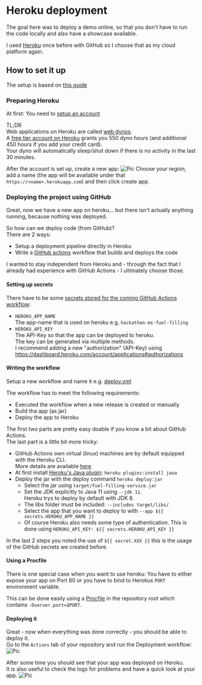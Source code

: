 # Heroku deployment
The goal here was to deploy a demo online, so that you don't have to run the code locally and also have a showcase available.

I used [Heroku](https://www.heroku.com/home) once before with GitHub so I choose that as my cloud platform again.

## How to set it up
The setup is based on [this guide](https://dev.to/heroku/deploying-to-heroku-from-github-actions-29ej)

### Preparing Heroku
At first: You need to [setup an account](https://signup.heroku.com/)

TL;DR<br/>
Web applications on Heroku are called [web dynos](https://www.heroku.com/dynos).<br>
A [free tier account on Heroku](https://www.heroku.com/pricing) grants you 550 dyno hours (and additional 450 hours if you add your credit card).<br>
Your dyno will automatically sleep/shut down if there is no activity in the last 30 minutes.

After the account is set up, create a new app:
![Pic](https://user-images.githubusercontent.com/80211953/111872102-e4fb4a80-898d-11eb-8151-ab41ca7a23b7.png)
Choose your region, add a name (the app will be available under that ``https://<name>.herokuapp.com``) and then click create app.

### Deploying the project using GitHub
Great, now we have a new app on heroku... but there isn't actually anything running, because nothing was deployed.

So how can we deploy code (from GitHub)?<br>
There are 2 ways:
* Setup a deployment pipeline directly in Heroku
* Write a [GitHub actions](https://github.com/features/actions) workflow that builds and deploys the code

I wanted to stay independent from Heroku and - through the fact that I already had experience with GitHub Actions - I ultimately choose those.

#### Setting up secrets
There have to be some [secrets stored for the coming GitHub Actions workflow](https://docs.github.com/en/actions/reference/encrypted-secrets#creating-encrypted-secrets-for-a-repository):
* ``HEROKU_APP_NAME``<br>
The app-name that is used on heroku e.g. ``hackathon-ms-fuel-filling``
* ``HEROKU_API_KEY``<br>
The API-Key so that the app can be deployed to heroku.<br>
The key can be generated via multiple methods.<br>
I recommend adding a new "authorization" (API-Key) using https://dashboard.heroku.com/account/applications#authorizations

#### Writing the workflow
Setup a new workflow and name it e.g. [deploy.yml](../.github/workflows/deploy.yml)

The workflow has to meet the following requirements:
* Executed the workflow when a new release is created or manually
* Build tha app (as jar)
* Deploy the app to Heroku

The first two parts are pretty easy doable if you know a bit about GitHub Actions.<br>
The last part is a little bit more tricky:
* GitHub Actions own virtual (linux) machines are by default equipped with the Heroku CLI.<br>More details are available [here](https://github.com/actions/virtual-environments#available-environments)
* At first install [Heroku's Java plugin](https://github.com/heroku/plugin-java): ``heroku plugins:install java``
* Deploy the jar with the deploy command ``heroku deploy:jar``
  * Select the jar using ``target/fuel-filling-service.jar``
  * Set the JDK explicitly to Java 11 using ``--jdk 11``.<br> Heroku trys to deploy by default with JDK 8.
  * The libs folder must be included: ``--includes target/libs/``
  * Select the app that you want to deploy to with ``--app ${{ secrets.HEROKU_APP_NAME }}``
  * Of course Heroku also needs some type of authentication. This is done using ``HEROKU_API_KEY: ${{ secrets.HEROKU_API_KEY }}``

In the last 2 steps you noted the use of ``${{ secret.XXX }}`` this is the usage of the GitHub secrets we created before.

#### Using a Procfile
There is one special case when you want to use heroku: You have to either expose your app on Port 80 or you have to bind to Herokus ``PORT`` environment variable.

This can be done easily using a [Procfile](/Procfile) in the repository root which contains ``-Dserver.port=$PORT``.

#### Deploying it
Great - now when everything was done correctly - you should be able to deploy it.<br>
Go to the ``Actions`` tab of your repository and run the Deployment workflow:
![Pic](https://user-images.githubusercontent.com/80211953/111875065-137e2300-8998-11eb-9819-f83c0e04cdbc.png)

After some time you should see that your app was deployed on Heroku.<br>
It is also useful to check the logs for problems and have a quick look at your app.
![Pic](https://user-images.githubusercontent.com/80211953/111875837-1418b880-899c-11eb-895e-81c62ba2e5d4.png)
